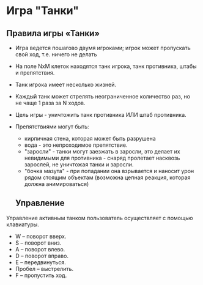 # Игра "Танки"



## Правила игры «Танки»
- Игра ведется пошагово двумя игроками; игрок может пропускать свой ход, т.е. ничего не делать
- На поле NxM клеток находятся танк игрока, танк противника, штабы и препятствия.
- Танк игрока имеет несколько жизней.
- Каждый танк может стрелять неограниченное количество раз, но не чаще 1 раза за N ходов.
- Цель игры - уничтожить танк противника ИЛИ штаб противника.
- Препятствиями могут быть:
  - кирпичная стена, которая может быть разрушена
  - вода - это непроходимое препятствие.
  - "заросли" - танки могут заезжать в заросли, это делает их невидимыми для противника - снаряд пролетает насквозь зарослей, не уничтожая танки и заросли.
  - "бочка мазута" - при попадании она взрывается и наносит урон рядом стоящим объектам (возможна цепная реакция, которая должна анимироваться)
  
  ## Управление
Управление активным танком пользователь осуществляет с помощью клавиатуры.
- W – поворот вверх.
- S – поворот вниз.
- A – поворот влево.
- D – поворот вправо.
- E – передвинуться.
- Пробел – выстрелить.
- F – пропустить ход.
